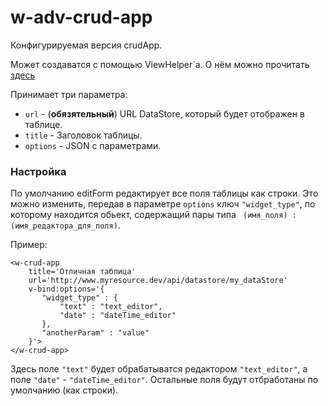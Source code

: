 # w-adv-crud-app
Конфигурируемая версия crudApp.

Может создаватся с помощью ViewHelper`a. О нём можно прочитать [здесь]()

Принимает три параметра:
* `url` - (**обязятельный**) URL DataStore, который будет отображен в таблице.
* `title` - Заголовок таблицы.
* `options` - JSON c параметрами.

### Настройка
По умолчанию editForm редактирует все поля таблицы как строки. Это можно
изменить, передав в параметре `options` ключ `"widget_type"`, по которому находится
 обьект, содержащий пары типа ` (имя_поля) : (имя_редактора_для_поля)`.

 Пример:
 ```
 <w-crud-app
     title='Отличная таблица'
     url='http://www.myresource.dev/api/datastore/my_dataStore'
     v-bind:options='{
        "widget_type" : {
            "text" : "text_editor",
            "date" : "dateTime_editor"
        },
        "anotherParam" : "value"
     }'>
 </w-crud-app>
 ```
 Здесь поле `"text"` будет обрабатыватся редактором `"text_editor"`, а поле
 `"date"` - `"dateTime_editor"`. Остальные поля будут отбработаны по умолчанию
 (как строки).